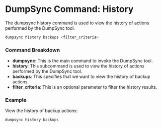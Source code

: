 # DumpSync Command: History

The dumpsync history command is used to view the history of actions performed by the DumpSync tool.

```bash
dumpsync history backups <filter_criteria>
```

### Command Breakdown

- **dumpsync**: This is the main command to invoke the DumpSync tool.
- **history**: This subcommand is used to view the history of actions performed by the DumpSync tool.
- **backups**: This specifies that we want to view the history of backup actions.
- **filter_criteria**: This is an optional parameter to filter the history results.

### Example

View the history of backup actions:

```bash
dumpsync history backups
```